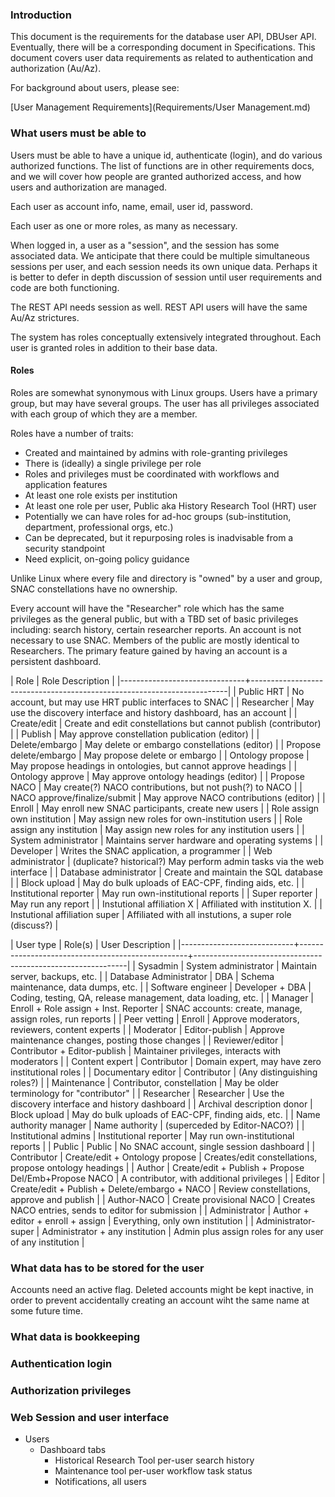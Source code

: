 
### Introduction

This document is the requirements for the database user API, DBUser API. Eventually, there will be a
corresponding document in Specifications. This document covers user data requirements as related to
authentication and authorization (Au/Az).

For background about users, please see:

[User Management Requirements](Requirements/User Management.md)

### What users must be able to

Users must be able to have a unique id, authenticate (login), and do various authorized functions. The list of
functions are in other requirements docs, and we will cover how people are granted authorized access, and how
users and authorization are managed.

Each user as account info, name, email, user id, password.

Each user as one or more roles, as many as necessary.

When logged in, a user as a "session", and the session has some associated data. We anticipate that there
could be multiple simultaneous sessions per user, and each session needs its own unique data. Perhaps it is
better to defer in depth discussion of session until user requirements and code are both functioning.

The REST API needs session as well. REST API users will have the same Au/Az strictures.

The system has roles conceptually extensively integrated throughout. Each user is granted roles in addition to
their base data.

#### Roles

Roles are somewhat synonymous with Linux groups. Users have a primary group, but may have several groups. The
user has all privileges associated with each group of which they are a member.

Roles have a number of traits:

- Created and maintained by admins with role-granting privileges
- There is (ideally) a single privilege per role
- Roles and privileges must be coordinated with workflows and application features
- At least one role exists per institution
- At least one role per user, Public aka History Research Tool (HRT) user
- Potentially we can have roles for ad-hoc groups (sub-institution, department, professional orgs, etc.)
- Can be deprecated, but it repurposing roles is inadvisable from a security standpoint
- Need explicit, on-going policy guidance
   
Unlike Linux where every file and directory is "owned" by a user and group, SNAC constellations have no
ownership.

Every account will have the "Researcher" role which has the same privileges as the general public, but with a
TBD set of basic privileges including: search history, certain researcher reports. An account is not necessary
to use SNAC. Members of the public are mostly identical to Researchers. The primary feature gained by having
an account is a persistent dashboard.


| Role                          | Role Description                                                       |
|-------------------------------+------------------------------------------------------------------------|
| Public HRT                    | No account, but may use HRT public interfaces to SNAC                  |
| Researcher                    | May use the discovery interface and history dashboard, has an account  |
| Create/edit                   | Create and edit constellations but cannot publish (contributor)        |
| Publish                       | May approve constellation publication (editor)                         |
| Delete/embargo                | May delete or embargo constellations  (editor)                         |
| Propose delete/embargo        | May propose delete or embargo                                          |
| Ontology propose              | May propose headings in ontologies, but cannot approve headings        |
| Ontology approve              | May approve ontology headings (editor)                                 |
| Propose NACO                  | May create(?) NACO contributions, but not push(?) to NACO              |
| NACO approve/finalize/submit  | May approve NACO contributions (editor)                                |
| Enroll                        | May enroll new SNAC participants, create new users                     |
| Role assign own institution   | May assign new roles for own-institution users                         |
| Role assign any institution   | May assign new roles for any institution users                         |
| System administrator          | Maintains server hardware and operating systems                        |
| Developer                     | Writes the SNAC application, a programmer                              |
| Web administrator             | (duplicate? historical?) May perform admin tasks via the web interface |
| Database administrator        | Create and maintain the SQL database                                   |
| Block upload                  | May do bulk uploads of EAC-CPF, finding aids, etc.                     |
| Institutional reporter        | May run own-institutional reports                                      |
| Super reporter                | May run any report                                                     |
| Instutional affiliation X     | Affiliated with institution X.                                         |
| Instutional affiliation super | Affiliated with all instutions, a super role (discuss?)                |



| User type                  | Role(s)                                          | User Description                                            |
|----------------------------+--------------------------------------------------+-------------------------------------------------------------|
| Sysadmin                   | System administrator                             | Maintain server, backups, etc.                              |
| Database Administrator     | DBA                                              | Schema maintenance, data dumps, etc.                        |
| Software engineer          | Developer + DBA                                  | Coding, testing, QA, release management, data loading, etc. |
| Manager                    | Enroll + Role assign + Inst. Reporter            | SNAC accounts: create, manage, assign roles, run reports    |
| Peer vetting               | Enroll                                           | Approve moderators, reviewers, content experts              |
| Moderator                  | Editor-publish                                   | Approve maintenance changes, posting those changes          |
| Reviewer/editor            | Contributor + Editor-publish                     | Maintainer privileges, interacts with moderators            |
| Content expert             | Contributor                                      | Domain expert, may have zero institutional roles            |
| Documentary editor         | Contributor                                      | (Any distinguishing roles?)                                 |
| Maintenance                | Contributor, constellation                       | May be older terminology for "contributor"                  |
| Researcher                 | Researcher                                       | Use the discovery interface and history dashboard           |
| Archival description donor | Block upload                                     | May do bulk uploads of EAC-CPF, finding aids, etc.          |
| Name authority manager     | Name authority                                   | (superceded by Editor-NACO?)                                |
| Institutional admins       | Institutional reporter                           | May run own-institutional reports                           |
| Public                     | Public                                           | No SNAC account, single session dashboard                   |
| Contributor                | Create/edit + Ontology propose                   | Creates/edit constellations, propose ontology headings      |
| Author                     | Create/edit + Publish + Propose Del/Emb+Propose NACO | A contributor, with additional privileges                   |
| Editor                     | Create/edit + Publish + Delete/embargo + NACO    | Review constellations, approve and publish                  |
| Author-NACO                | Create provisional NACO                          | Creates NACO entries, sends to editor for submission        |
| Administrator              | Author + editor + enroll + assign                | Everything, only own institution                            |
| Administrator-super        | Administrator + any institution                  | Admin plus assign roles for any user of any institution     |


### What data has to be stored for the user

Accounts need an active flag. Deleted accounts might be kept inactive, in order to prevent accidentally
creating an account wiht the same name at some future time.

### What data is bookkeeping

### Authentication login

### Authorization privileges

### Web Session and user interface

- Users
    - Dashboard tabs
        - Historical Research Tool per-user search history
        - Maintenance tool per-user workflow task status
        - Notifications, all users
